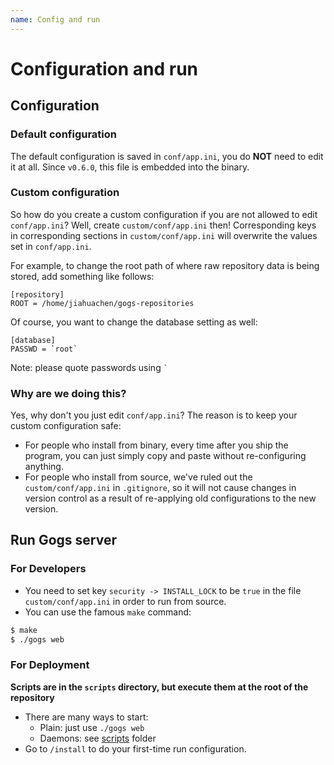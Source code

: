 ```yaml
---
name: Config and run
---
```


# Configuration and run

## Configuration

### Default configuration

The default configuration is saved in `conf/app.ini`, you do **NOT** need to edit it at all. Since `v0.6.0`, this file is embedded into the binary.

### Custom configuration

So how do you create a custom configuration if you are not allowed to edit `conf/app.ini`? Well, create `custom/conf/app.ini` then! Corresponding keys in corresponding sections in `custom/conf/app.ini` will overwrite the values set in `conf/app.ini`.

For example, to change the root path of where raw repository data is being stored, add something like follows:

```
[repository]
ROOT = /home/jiahuachen/gogs-repositories
```

Of course, you want to change the database setting as well:

```
[database]
PASSWD = `root`
```

Note: please quote passwords using `` ` ``

### Why are we doing this?

Yes, why don't you just edit `conf/app.ini`? The reason is to keep your custom configuration safe:

- For people who install from binary, every time after you ship the program, you can just simply copy and paste without re-configuring anything.
- For people who install from source, we've ruled out the `custom/conf/app.ini` in `.gitignore`, so it will not cause changes in version control as a result of re-applying old configurations to the new version.

## Run Gogs server

### For Developers

- You need to set key `security -> INSTALL_LOCK` to be `true` in the file `custom/conf/app.ini` in order to run from source.
- You can use the famous `make` command:

```sh
$ make
$ ./gogs web
```

### For Deployment

**Scripts are in the `scripts` directory, but execute them at the root of the repository**

- There are many ways to start:
	- Plain: just use `./gogs web`
	- Daemons: see [scripts](https://github.com/gogs/gogs/tree/master/scripts) folder
- Go to `/install` to do your first-time run configuration.

